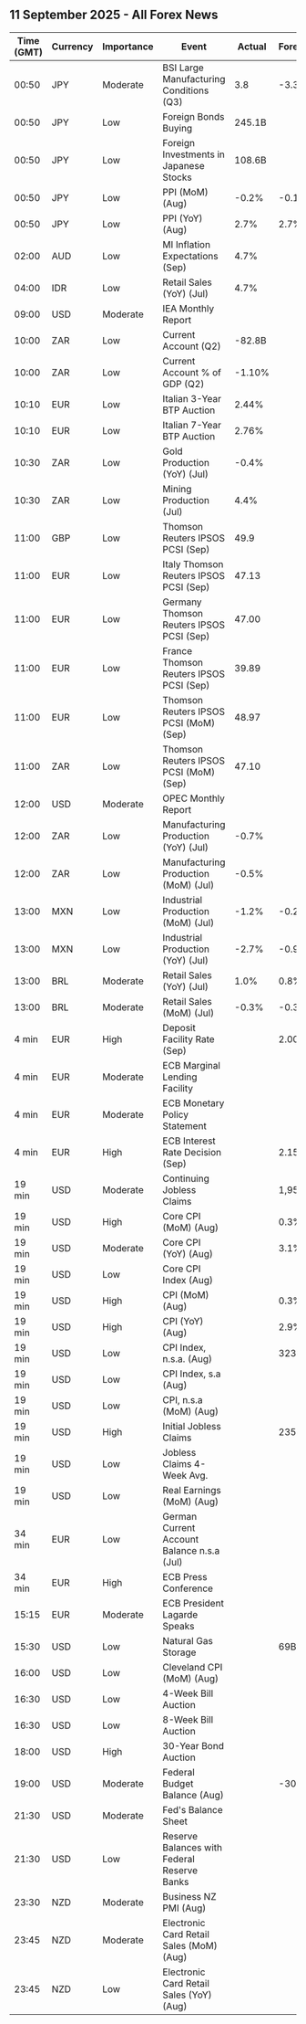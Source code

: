 ## 11 September 2025 - All Forex News

| Time (GMT) | Currency | Importance | Event | Actual | Forecast | Previous |
|------|----------|------------|-------|--------|----------|----------|
| 00:50 | JPY | Moderate | BSI Large Manufacturing Conditions (Q3) | 3.8 | -3.3 | -4.8 |
| 00:50 | JPY | Low | Foreign Bonds Buying | 245.1B |  | 1,419.9B |
| 00:50 | JPY | Low | Foreign Investments in Japanese Stocks | 108.6B |  | -785.7B |
| 00:50 | JPY | Low | PPI (MoM) (Aug) | -0.2% | -0.1% | 0.3% |
| 00:50 | JPY | Low | PPI (YoY) (Aug) | 2.7% | 2.7% | 2.5% |
| 02:00 | AUD | Low | MI Inflation Expectations (Sep) | 4.7% |  | 3.9% |
| 04:00 | IDR | Low | Retail Sales (YoY) (Jul) | 4.7% |  | 1.3% |
| 09:00 | USD | Moderate | IEA Monthly Report |  |  |  |
| 10:00 | ZAR | Low | Current Account (Q2) | -82.8B |  | -47.8B |
| 10:00 | ZAR | Low | Current Account % of GDP (Q2) | -1.10% |  | -0.60% |
| 10:10 | EUR | Low | Italian 3-Year BTP Auction | 2.44% |  | 2.47% |
| 10:10 | EUR | Low | Italian 7-Year BTP Auction | 2.76% |  | 3.17% |
| 10:30 | ZAR | Low | Gold Production (YoY) (Jul) | -0.4% |  | 2.9% |
| 10:30 | ZAR | Low | Mining Production (Jul) | 4.4% |  | 2.5% |
| 11:00 | GBP | Low | Thomson Reuters IPSOS PCSI (Sep) | 49.9 |  | 50.6 |
| 11:00 | EUR | Low | Italy Thomson Reuters IPSOS PCSI (Sep) | 47.13 |  | 45.42 |
| 11:00 | EUR | Low | Germany Thomson Reuters IPSOS PCSI (Sep) | 47.00 |  | 46.87 |
| 11:00 | EUR | Low | France Thomson Reuters IPSOS PCSI (Sep) | 39.89 |  | 39.70 |
| 11:00 | EUR | Low | Thomson Reuters IPSOS PCSI (MoM) (Sep) | 48.97 |  | 50.88 |
| 11:00 | ZAR | Low | Thomson Reuters IPSOS PCSI (MoM) (Sep) | 47.10 |  | 43.45 |
| 12:00 | USD | Moderate | OPEC Monthly Report |  |  |  |
| 12:00 | ZAR | Low | Manufacturing Production (YoY) (Jul) | -0.7% |  | 1.9% |
| 12:00 | ZAR | Low | Manufacturing Production (MoM) (Jul) | -0.5% |  | 0.4% |
| 13:00 | MXN | Low | Industrial Production (MoM) (Jul) | -1.2% | -0.2% | -0.3% |
| 13:00 | MXN | Low | Industrial Production (YoY) (Jul) | -2.7% | -0.9% | -0.4% |
| 13:00 | BRL | Moderate | Retail Sales (YoY) (Jul) | 1.0% | 0.8% | 0.3% |
| 13:00 | BRL | Moderate | Retail Sales (MoM) (Jul) | -0.3% | -0.3% | -0.1% |
| 4 min | EUR | High | Deposit Facility Rate (Sep) |  | 2.00% | 2.00% |
| 4 min | EUR | Moderate | ECB Marginal Lending Facility |  |  | 2.40% |
| 4 min | EUR | Moderate | ECB Monetary Policy Statement |  |  |  |
| 4 min | EUR | High | ECB Interest Rate Decision (Sep) |  | 2.15% | 2.15% |
| 19 min | USD | Moderate | Continuing Jobless Claims |  | 1,950K | 1,940K |
| 19 min | USD | High | Core CPI (MoM) (Aug) |  | 0.3% | 0.3% |
| 19 min | USD | Moderate | Core CPI (YoY) (Aug) |  | 3.1% | 3.1% |
| 19 min | USD | Low | Core CPI Index (Aug) |  |  | 328.66 |
| 19 min | USD | High | CPI (MoM) (Aug) |  | 0.3% | 0.2% |
| 19 min | USD | High | CPI (YoY) (Aug) |  | 2.9% | 2.7% |
| 19 min | USD | Low | CPI Index, n.s.a. (Aug) |  | 323.89 | 323.05 |
| 19 min | USD | Low | CPI Index, s.a (Aug) |  |  | 322.13 |
| 19 min | USD | Low | CPI, n.s.a (MoM) (Aug) |  |  | 0.15% |
| 19 min | USD | High | Initial Jobless Claims |  | 235K | 237K |
| 19 min | USD | Low | Jobless Claims 4-Week Avg. |  |  | 231.00K |
| 19 min | USD | Low | Real Earnings (MoM) (Aug) |  |  | 0.4% |
| 34 min | EUR | Low | German Current Account Balance n.s.a (Jul) |  |  | 18.6B |
| 34 min | EUR | High | ECB Press Conference |  |  |  |
| 15:15 | EUR | Moderate | ECB President Lagarde Speaks |  |  |  |
| 15:30 | USD | Low | Natural Gas Storage |  | 69B | 55B |
| 16:00 | USD | Low | Cleveland CPI (MoM) (Aug) |  |  | 0.3% |
| 16:30 | USD | Low | 4-Week Bill Auction |  |  | 4.175% |
| 16:30 | USD | Low | 8-Week Bill Auction |  |  | 4.100% |
| 18:00 | USD | High | 30-Year Bond Auction |  |  | 4.813% |
| 19:00 | USD | Moderate | Federal Budget Balance (Aug) |  | -305.7B | -291.0B |
| 21:30 | USD | Moderate | Fed's Balance Sheet |  |  | 6,602B |
| 21:30 | USD | Low | Reserve Balances with Federal Reserve Banks |  |  | 3.168T |
| 23:30 | NZD | Moderate | Business NZ PMI (Aug) |  |  | 52.8 |
| 23:45 | NZD | Moderate | Electronic Card Retail Sales (MoM) (Aug) |  |  | 0.2% |
| 23:45 | NZD | Low | Electronic Card Retail Sales (YoY) (Aug) |  |  | 1.7% |
